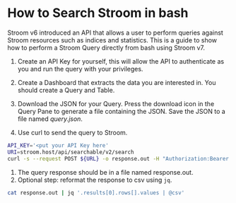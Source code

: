 # How to Search Stroom in bash

Stroom v6 introduced an API that allows a user to perform queries against Stroom resources such as indices and statistics.
This is a guide to show how to perform a Stroom Query directly from bash using Stroom v7.

1.  Create an API Key for yourself, this will allow the API to authenticate as
you and run the query with your privileges.

1. Create a Dashboard that extracts the data you are interested in. You should
create a Query and Table.
1. Download the JSON for your Query.
Press the download icon in the Query Pane
to generate a file containing the JSON.
Save the JSON to a file named *query.json*.
1. Use curl to send the query to Stroom.
```bash
API_KEY='<put your API Key here'
URI=stroom.host/api/searchable/v2/search
curl -s --request POST ${URL} -o response.out -H "Authorization:Bearer ${API_KEY}" -H "Content-Type: application/json" --data-binary @query.json
```
1. The query response should be in a file named response.out.
1. Optional step: reformat the response to csv using `jq`.
```bash
cat response.out | jq '.results[0].rows[].values | @csv'
```
